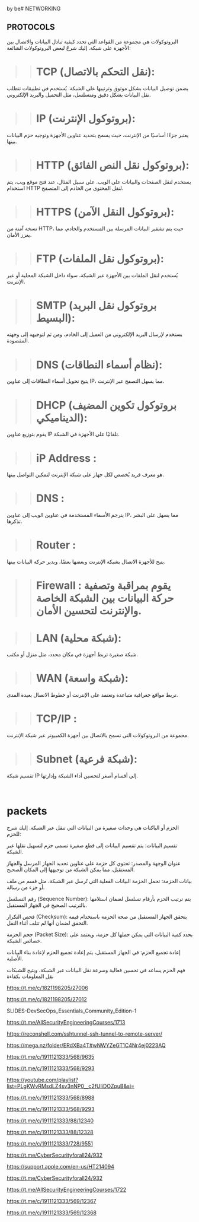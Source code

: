 by be# NETWORKING

## PROTOCOLS

البروتوكولات هي مجموعة من القواعد التي تحدد كيفية تبادل البيانات والاتصال بين الأجهزة على شبكة. إليك شرحٌ لبعض البروتوكولات الشائعة:

>># TCP (نقل التحكم بالاتصال):
 يضمن توصيل البيانات بشكل موثوق وترتيبها على الشبكة. يُستخدم في تطبيقات تتطلب نقل البيانات بشكل دقيق ومتسلسل، مثل التحميل والبريد الإلكتروني.

>> # IP (بروتوكول الإنترنت): 
يعتبر جزءًا أساسيًا من الإنترنت، حيث يسمح بتحديد عناوين الأجهزة وتوجيه حزم البيانات بينها.

>> # HTTP (بروتوكول نقل النص الفائق):
 يستخدم لنقل الصفحات والبيانات على الويب. على سبيل المثال، عند فتح موقع ويب، يتم استخدام HTTP لنقل المحتوى من الخادم إلى المتصفح.

>> # HTTPS (بروتوكول النقل الآمن):
 نسخة آمنة من HTTP، حيث يتم تشفير البيانات المرسلة بين المستخدم والخادم، مما يعزز الأمان.

>> # FTP (بروتوكول نقل الملفات):
 يُستخدم لنقل الملفات بين الأجهزة عبر الشبكة، سواء داخل الشبكة المحلية أو عبر الإنترنت.

>> # SMTP (بروتوكول نقل البريد البسيط): 
يستخدم لإرسال البريد الإلكتروني من العميل إلى الخادم، ومن ثم لتوجيهه إلى وجهته المقصودة.

>> # DNS (نظام أسماء النطاقات):
 يتيح تحويل أسماء النطاقات إلى عناوين IP، مما يسهل التصفح عبر الإنترنت.

>> # DHCP (بروتوكول تكوين المضيف الديناميكي):
 يقوم بتوزيع عناوين IP تلقائيًا على الأجهزة في الشبكة.

>> # iP Address :
 هو معرف فريد يُخصص لكل جهاز على شبكة الإنترنت لتمكين التواصل بينها.

>> # DNS : 
يترجم الأسماء المستخدمة في عناوين الويب إلى عناوين IP، مما يسهل على البشر تذكرها.

>> # Router :
 يتيح للأجهزة الاتصال بشبكة الإنترنت وبعضها بعضًا، ويدير حركة البيانات بينها.

>> # Firewall : يقوم بمراقبة وتصفية حركة البيانات بين الشبكة الخاصة والإنترنت لتحسين الأمان.

>> # LAN (شبكة محلية):
 شبكة صغيرة تربط أجهزة في مكان محدد، مثل منزل أو مكتب.

>> # WAN (شبكة واسعة):
 تربط مواقع جغرافية متباعدة وتعتمد على الإنترنت أو خطوط الاتصال بعيدة المدى.

>> # TCP/IP :
 مجموعة من البروتوكولات التي تسمح بالاتصال بين أجهزة الكمبيوتر عبر شبكة الإنترنت.

>> # Subnet (شبكة فرعية): 
تقسيم شبكة IP إلى أقسام أصغر لتحسين أداء الشبكة وإدارتها.

<br>

# packets

الحزم أو الباكتات هي وحدات صغيرة من البيانات التي تنقل عبر الشبكة. إليك شرح للحزم:

تقسيم البيانات: يتم تقسيم البيانات إلى قطع صغيرة تسمى حزم لتسهيل نقلها عبر الشبكة.

عنوان الوجهة والمصدر: تحتوي كل حزمة على عناوين تحديد الجهاز المرسل والجهاز المستقبل، مما يمكن الشبكة من توجيهها إلى المكان الصحيح.

بيانات الحزمة: تحمل الحزمة البيانات الفعلية التي تُرسل عبر الشبكة، مثل قسم من ملف أو جزء من رسالة.

رقم التسلسل (Sequence Number): يتم ترتيب الحزم بأرقام تسلسل لضمان استلامها بالترتيب الصحيح في الجهاز المستقبل.

فحص التكرار (Checksum): يتحقق الجهاز المستقبل من صحة الحزمة باستخدام قيمة التحقق لضمان أنها لم تتلف أثناء النقل.

حجم الحزمة (Packet Size): يحدد كمية البيانات التي يمكن حملها كل حزمة، ويعتمد على خصائص الشبكة.

إعادة تجميع الحزم: في الجهاز المستقبل، يتم إعادة تجميع الحزم لإعادة بناء البيانات الأصلية.

فهم الحزم يساعد في تحسين فعالية وسرعة نقل البيانات عبر الشبكة، ويتيح للشبكات نقل المعلومات بكفاءة

https://t.me/c/1821198205/27006

https://t.me/c/1821198205/27012


SLIDES-DevSecOps_Essentials_Community_Edition-1


https://t.me/AllSecurityEngineeringCourses/1713

https://reconshell.com/sshtunnel-ssh-tunnel-to-remote-server/


https://mega.nz/folder/ERdXBa4T#wNWYZeGT1C4Nr4ej0223AQ


https://t.me/c/1911121333/568/9635


https://t.me/c/1911121333/568/9293


https://youtube.com/playlist?list=PLgKWvRMsdLZ4sv3nNP0__c2fUIiDOZpuB&si=

https://t.me/c/1911121333/568/8988


https://t.me/c/1911121333/568/9293

https://t.me/c/1911121333/88/12340

https://t.me/c/1911121333/88/12328

https://t.me/c/1911121333/728/9551

https://t.me/CyberSecurityforall24/932

https://support.apple.com/en-us/HT214094

https://t.me/CyberSecurityforall24/932

https://t.me/AllSecurityEngineeringCourses/1722

https://t.me/c/1911121333/569/12367

https://t.me/c/1911121333/569/12368


